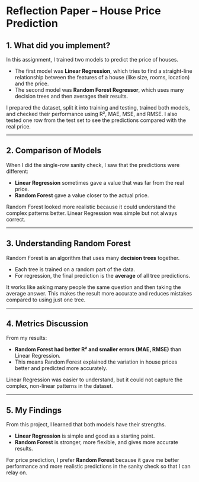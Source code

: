 # Reflection Paper – House Price Prediction  

## 1. What did you implement?  
In this assignment, I trained two models to predict the price of houses.  
- The first model was **Linear Regression**, which tries to find a straight-line relationship between the features of a house (like size, rooms, location) and the price.  
- The second model was **Random Forest Regressor**, which uses many decision trees and then averages their results.  

I prepared the dataset, split it into training and testing, trained both models, and checked their performance using R², MAE, MSE, and RMSE. I also tested one row from the test set to see the predictions compared with the real price.  

---

## 2. Comparison of Models  
When I did the single-row sanity check, I saw that the predictions were different:  
- **Linear Regression** sometimes gave a value that was far from the real price.  
- **Random Forest** gave a value closer to the actual price.  

Random Forest looked more realistic because it could understand the complex patterns better. Linear Regression was simple but not always correct.  

---

## 3. Understanding Random Forest  
Random Forest is an algorithm that uses many **decision trees** together.  
- Each tree is trained on a random part of the data.  
- For regression, the final prediction is the **average** of all tree predictions.  

It works like asking many people the same question and then taking the average answer. This makes the result more accurate and reduces mistakes compared to using just one tree.  

---

## 4. Metrics Discussion  
From my results:  
- **Random Forest had better R² and smaller errors (MAE, RMSE)** than Linear Regression.  
- This means Random Forest explained the variation in house prices better and predicted more accurately.  

Linear Regression was easier to understand, but it could not capture the complex, non-linear patterns in the dataset.  

---

## 5. My Findings  
From this project, I learned that both models have their strengths.  
- **Linear Regression** is simple and good as a starting point.  
- **Random Forest** is stronger, more flexible, and gives more accurate results.  

For price prediction, I prefer **Random Forest** because it gave me better performance and more realistic predictions in the sanity check so that I can relay on.  
